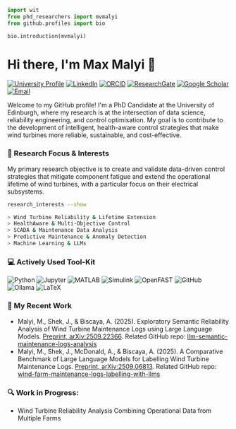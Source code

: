 <!-- 
Welcome, you've found the source code for my GitHub profile :)
Feel free to take inspiration from it for your own profile. 
-->

```python
import wit
from phd_researchers import mvmalyi
from github.profiles import bio

bio.introduction(mvmalyi)
```

# Hi there, I'm Max Malyi 👋

[![University Profile](https://img.shields.io/badge/University_Profile-002A5C?style=for-the-badge&logo=theuniversityofedinburgh&logoColor=white)](https://eng.ed.ac.uk/about/people/mr-max-malyi) [![LinkedIn](https://img.shields.io/badge/LinkedIn-0077B5?style=for-the-badge&logo=linkedin&logoColor=white)](https://www.linkedin.com/in/mvmalyi/) [![ORCID](https://img.shields.io/badge/ORCID-A6CE39?style=for-the-badge&logo=orcid&logoColor=white)](https://orcid.org/0000-0002-1503-9798) [![ResearchGate](https://img.shields.io/badge/ResearchGate-00CCBB?style=for-the-badge&logo=researchgate&logoColor=white)](https://www.researchgate.net/profile/Max-Malyi) [![Google Scholar](https://img.shields.io/badge/Google_Scholar-4285F4?style=for-the-badge&logo=googlescholar&logoColor=white)](https://scholar.google.com/citations?user=FgcRBeUAAAAJ) [![Email](https://img.shields.io/badge/Email-D14836?style=for-the-badge&logo=gmail&logoColor=white)](mailto:Max.Malyi@ed.ac.uk)

Welcome to my GitHub profile! I'm a PhD Candidate at the University of Edinburgh, where my research is at the intersection of data science, reliability engineering, and control optimisation. My goal is to contribute to the development of intelligent, health-aware control strategies that make wind turbines more reliable, sustainable, and cost-effective.

### 🔬 Research Focus & Interests

My primary research objective is to create and validate data-driven control strategies that mitigate component fatigue and extend the operational lifetime of wind turbines, with a particular focus on their electrical subsystems.

```bash
research_interests --show

> Wind Turbine Reliability & Lifetime Extension
> HealthAware & Multi-Objective Control
> SCADA & Maintenance Data Analysis
> Predictive Maintenance & Anomaly Detection
> Machine Learning & LLMs
```

### 💻 Actively Used Tool-Kit

![Python](https://img.shields.io/badge/Python-3776AB?style=for-the-badge&logo=python&logoColor=white) ![Jupyter](https://img.shields.io/badge/Jupyter-F37626?style=for-the-badge&logo=jupyter&logoColor=white) ![MATLAB](https://img.shields.io/badge/MATLAB-FFBF00?style=for-the-badge&logo=mathworks&logoColor=black) ![Simulink](https://img.shields.io/badge/Simulink-DD2A2A?style=for-the-badge&logo=simulink&logoColor=white) ![OpenFAST](https://img.shields.io/badge/OpenFAST-00A45B?style=for-the-badge&logo=nrel&logoColor=white) ![GitHub](https://img.shields.io/badge/github-181717?style=for-the-badge&logo=github&logoColor=white) ![Ollama](https://img.shields.io/badge/Ollama-6A0DAD?style=for-the-badge&logo=ollama&logoColor=white) ![LaTeX](https://img.shields.io/badge/LaTeX-008080?style=for-the-badge&logo=latex&logoColor=white)


### 📑 My Recent Work

- Malyi, M., Shek, J., & Biscaya, A. (2025). Exploratory Semantic Reliability Analysis of Wind Turbine Maintenance Logs using Large Language Models. [Preprint, arXiv:2509.22366](https://arxiv.org/abs/2509.22366). Related GitHub repo: [llm-semantic-maintenance-logs-analysis](https://github.com/mvmalyi/llm-semantic-maintenance-logs-analysis)
- Malyi, M., Shek, J., McDonald, A., & Biscaya, A. (2025). A Comparative Benchmark of Large Language Models for Labelling Wind Turbine Maintenance Logs. [Preprint, arXiv:2509.06813](https://arxiv.org/abs/2509.06813). Related GitHub repo: [wind-farm-maintenance-logs-labelling-with-llms](https://github.com/mvmalyi/wind-farm-maintenance-logs-labelling-with-llms)

### 🔍 Work in Progress:

- Wind Turbine Reliability Analysis Combining Operational Data from Multiple Farms
